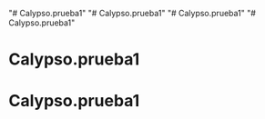 "# Calypso.prueba1" 
"# Calypso.prueba1" 
"# Calypso.prueba1" 
"# Calypso.prueba1" 
# Calypso.prueba1
# Calypso.prueba1
